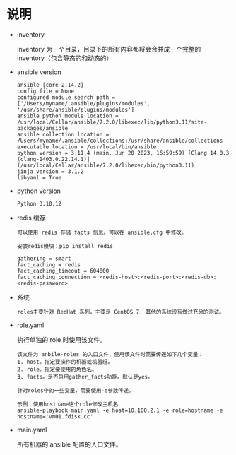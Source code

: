 # 说明

- inventory

  inventory 为一个目录，目录下的所有内容都将会合并成一个完整的 inventory（包含静态的和动态的）

- ansible version

  ```text
  ansible [core 2.14.2]
  config file = None
  configured module search path = ['/Users/myname/.ansible/plugins/modules', '/usr/share/ansible/plugins/modules']
  ansible python module location = /usr/local/Cellar/ansible/7.2.0/libexec/lib/python3.11/site-packages/ansible
  ansible collection location = /Users/myname/.ansible/collections:/usr/share/ansible/collections
  executable location = /usr/local/bin/ansible
  python version = 3.11.4 (main, Jun 20 2023, 16:59:59) [Clang 14.0.3 (clang-1403.0.22.14.1)] (/usr/local/Cellar/ansible/7.2.0/libexec/bin/python3.11)
  jinja version = 3.1.2
  libyaml = True
  ```

- python version

  ```text
  Python 3.10.12
  ```

- redis 缓存

  ```text
  可以使用 redis 存储 facts 信息。可以在 ansible.cfg 中修改。

  安装redis模块：pip install redis

  gathering = smart
  fact_caching = redis
  fact_caching_timeout = 604800
  fact_caching_connection = <redis-host>:<redis-port>:<redis-db>:<redis-password>
  ```

- 系统

  ```text
  roles主要针对 RedHat 系列，主要是 CentOS 7. 其他的系统没有做过充分的测试。
  ```

- role.yaml

  执行单独的 role 时使用该文件。

  ```text
  该文件为 anbile-roles 的入口文件，使用该文件时需要传递如下几个变量：
  1. host。指定要操作的机器或机器组。
  2. role。指定要使用的角色名。
  3. facts。是否启用gather_facts功能。默认是yes。

  针对roles中的一些变量，需要使用-e参数传递。

  示例：使用hostname这个role修改主机名
  ansible-playbook main.yaml -e host=10.100.2.1 -e role=hostname -e hostname='vm01.fdisk.cc'
  ```

- main.yaml

  所有机器的 ansible 配置的入口文件。

